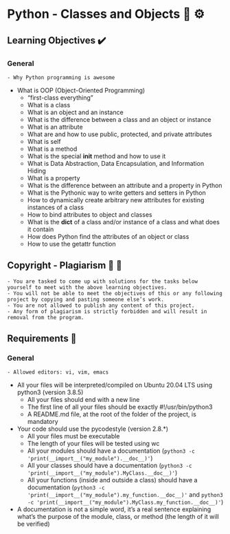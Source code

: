 # Python - Classes and Objects :snake: :gear:

## Learning Objectives :heavy_check_mark:

### General
	- Why Python programming is awesome
- What is OOP (Object-Oriented Programming)
	- “first-class everything”
	- What is a class
	- What is an object and an instance
	- What is the difference between a class and an object or instance
	- What is an attribute
	- What are and how to use public, protected, and private attributes
	- What is self
	- What is a method
	- What is the special __init__ method and how to use it
	- What is Data Abstraction, Data Encapsulation, and Information Hiding
	- What is a property
	- What is the difference between an attribute and a property in Python
	- What is the Pythonic way to write getters and setters in Python
	- How to dynamically create arbitrary new attributes for existing instances of a class
	- How to bind attributes to object and classes
	- What is the __dict__ of a class and/or instance of a class and what does it contain
	- How does Python find the attributes of an object or class
	- How to use the getattr function

## Copyright - Plagiarism :no_entry_sign: :page_facing_up:
	- You are tasked to come up with solutions for the tasks below yourself to meet with the above learning objectives.
	- You will not be able to meet the objectives of this or any following project by copying and pasting someone else’s work.
	- You are not allowed to publish any content of this project.
	- Any form of plagiarism is strictly forbidden and will result in removal from the program.

## Requirements :page_with_curl:

### General
	- Allowed editors: vi, vim, emacs
- All your files will be interpreted/compiled on Ubuntu 20.04 LTS using python3 (version 3.8.5)
	- All your files should end with a new line
	- The first line of all your files should be exactly #!/usr/bin/python3
	- A README.md file, at the root of the folder of the project, is mandatory
- Your code should use the pycodestyle (version 2.8.*)
	- All your files must be executable
	- The length of your files will be tested using wc
	- All your modules should have a documentation (`python3 -c 'print(__import__("my_module").__doc__)'`)
	- All your classes should have a documentation (`python3 -c 'print(__import__("my_module").MyClass.__doc__)'`)
	- All your functions (inside and outside a class) should have a documentation (`python3 -c 'print(__import__("my_module").my_function.__doc__)'` and `python3 -c 'print(__import__("my_module").MyClass.my_function.__doc__)'`)
- A documentation is not a simple word, it’s a real sentence explaining what’s the purpose of the module, class, or method (the length of it will be verified)

